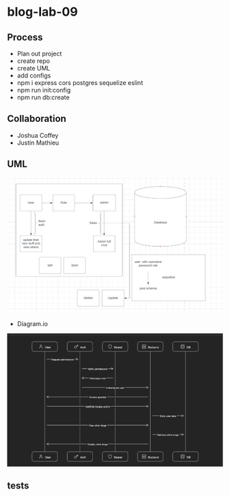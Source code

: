 # blog-lab-09

## Process

- Plan out project
- create repo
- create UML
- add configs
- npm i express cors postgres sequelize eslint
- npm run init:config
- npm run db:create

## Collaboration

- Joshua Coffey
- Justin Mathieu

## UML

![UML](./assets/blog-uml.png)

- Diagram.io

![Diagram](./assets/diagram.png)

## tests
